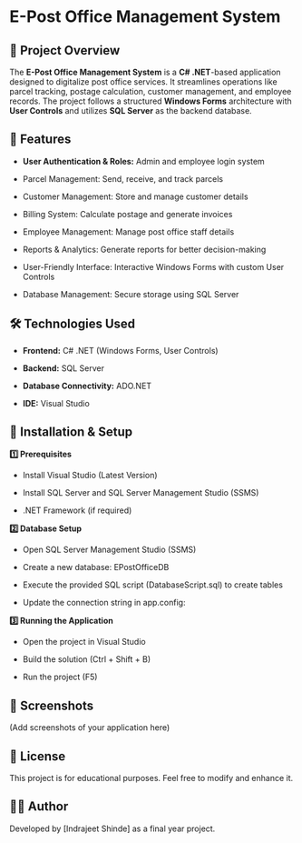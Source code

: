 
# E-Post Office Management System

## 📌 Project Overview

The **E-Post Office Management System** is a **C# .NET**-based application designed to digitalize post office services. It streamlines operations like parcel tracking, postage calculation, customer management, and employee records. The project follows a structured **Windows Forms** architecture with **User Controls** and utilizes **SQL Server** as the backend database.

## 🚀 Features

- **User Authentication & Roles:** Admin and employee login system

- Parcel Management: Send, receive, and track parcels

- Customer Management: Store and manage customer details

- Billing System: Calculate postage and generate invoices

- Employee Management: Manage post office staff details

- Reports & Analytics: Generate reports for better decision-making

- User-Friendly Interface: Interactive Windows Forms with custom User Controls

- Database Management: Secure storage using SQL Server

## 🛠️ Technologies Used

- **Frontend:** C# .NET (Windows Forms, User Controls)

- **Backend:** SQL Server

- **Database Connectivity:** ADO.NET

- **IDE:** Visual Studio

## 🔧 Installation & Setup

**1️⃣ Prerequisites**

- Install Visual Studio (Latest Version)

- Install SQL Server and SQL Server Management Studio (SSMS)

- .NET Framework (if required)

 **2️⃣ Database Setup**

- Open SQL Server Management Studio (SSMS)

- Create a new database: EPostOfficeDB

- Execute the provided SQL script (DatabaseScript.sql) to create tables

- Update the connection string in app.config:

<connectionStrings>
    <add name="EPostDB" connectionString="Data Source=YOUR_SERVER;Initial Catalog=EPostOfficeDB;Integrated Security=True" providerName="System.Data.SqlClient" />
</connectionStrings>

 **3️⃣ Running the Application**

- Open the project in Visual Studio

- Build the solution (Ctrl + Shift + B)

- Run the project (F5)

## 📸 Screenshots

(Add screenshots of your application here)

## 📜 License

This project is for educational purposes. Feel free to modify and enhance it.

## 👨‍💻 Author

Developed by [Indrajeet Shinde] as a final year project.
